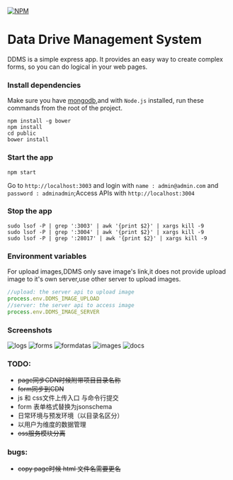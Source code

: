 [![NPM](https://nodei.co/npm/ddms.png?downloads=true&downloadRank=true&stars=true)](https://nodei.co/npm/ddms/)

Data Drive Management System
=================
DDMS is a simple express app. It provides an easy way to create complex forms, so you can do logical in your web pages.


### Install dependencies
Make sure you have [mongodb](https://www.mongodb.org/),and with `Node.js` installed, run these commands from the root of the project.
```shell
npm install -g bower
npm install
cd public
bower install
```

### Start the app
```shell
npm start
```
Go to `http://localhost:3003` and login with `name : admin@admin.com` and `password : adminadmin`;Access APIs with `http://localhost:3004`

### Stop the app
```shell
sudo lsof -P | grep ':3003' | awk '{print $2}' | xargs kill -9
sudo lsof -P | grep ':3004' | awk '{print $2}' | xargs kill -9
sudo lsof -P | grep ':28017' | awk '{print $2}' | xargs kill -9

```

### Environment variables
For upload images,DDMS only save image's link,it does not provide upload image to it's own server,use other server to upload images.
```js
//upload: the server api to upload image
process.env.DDMS_IMAGE_UPLOAD
//server: the server api to access image
process.env.DDMS_IMAGE_SERVER
```

### Screenshots

![logs](https://cloud.githubusercontent.com/assets/799578/8326259/77246a98-1a92-11e5-8a48-314700269dfa.png)
![forms](https://cloud.githubusercontent.com/assets/799578/8326260/77255052-1a92-11e5-8c7a-3564a5a6fe5c.png)
![formdatas](https://cloud.githubusercontent.com/assets/799578/8326240/53d081a8-1a92-11e5-8618-9a7b942a890a.png)
![images](https://cloud.githubusercontent.com/assets/799578/8326258/7722163a-1a92-11e5-957a-40ba167d3167.png)
![docs](https://cloud.githubusercontent.com/assets/799578/8326257/772075a0-1a92-11e5-9525-f062cfdff8e0.png)




### TODO:

* ~~page同步CDN时候附带项目目录名称~~
* ~~form同步到CDN~~
* js 和 css文件上传入口 与命令行提交
* form 表单格式替换为jsonschema
* 日常环境与预发环境（以目录名区分）
* 以用户为维度的数据管理
* ~~oss服务模块分离~~

### bugs:

* ~~copy page时候 html 文件名需要更名~~






